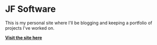 # JF Software

This is my personal site where I'll be blogging and keeping a portfolio of projects I've worked on.

**[Visit the site here](http://j-francisco.github.io/)**